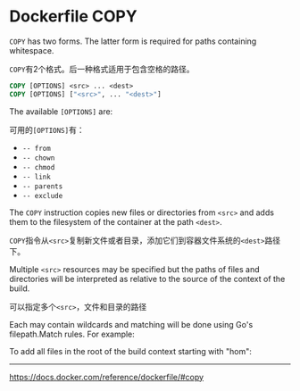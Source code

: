 # Dockerfile COPY

`COPY` has two forms. The latter form is required for paths containing whitespace.

`COPY`有2个格式。后一种格式适用于包含空格的路径。

```Dockerfile
COPY [OPTIONS] <src> ... <dest>
COPY [OPTIONS] ["<src>", ... "<dest>"]
```

The available `[OPTIONS]` are:

可用的`[OPTIONS]`有：

- `-- from`
- `-- chown`
- `-- chmod`
- `-- link`
- `-- parents`
- `-- exclude`

The `COPY` instruction copies new files or directories from `<src>` and adds them to the filesystem of the container at the path `<dest>`.

`COPY`指令从`<src>`复制新文件或者目录，添加它们到容器文件系统的`<dest>`路径下。

Multiple `<src>` resources may be specified but the paths of files and directories will be interpreted as relative to the source of the context of the build.

可以指定多个`<src>`，文件和目录的路径

Each <src> may contain wildcards and matching will be done using Go's filepath.Match rules. For example:

To add all files in the root of the build context starting with "hom":

---

<https://docs.docker.com/reference/dockerfile/#copy>
